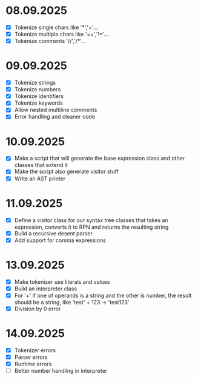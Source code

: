 # 08.09.2025
- [x] Tokenize single chars like '*','+'...
- [x] Tokenize multiple chars like '==','!='...
- [x] Tokenize comments '//','/*'...

# 09.09.2025
- [x] Tokenize strings
- [x] Tokenize numbers
- [x] Tokenize identifiers
- [x] Tokenize keywords
- [x] Allow nested multiline comments
- [x] Error handling and cleaner code

# 10.09.2025
- [x] Make a script that will generate the base expression class and other classes that extend it
- [x] Make the script also generate visitor stuff
- [x] Write an AST printer

# 11.09.2025
- [x] Define a visitor class for our syntax tree classes that takes an expression, converts it to RPN and returns the resulting string
- [x] Build a recursive desent parser
- [x] Add support for comma expressions

# 13.09.2025
- [x] Make tokenizer use literals and values
- [x] Build an interpreter class
- [x] For '+' if one of operands is a string and the other is number, the result should be a string, like 'test' + 123 -> 'test123'
- [x] Division by 0 error

# 14.09.2025
- [x] Tokenizer errors
- [x] Parser errors
- [x] Runtime errors
- [ ] Better number handling in interpreter
